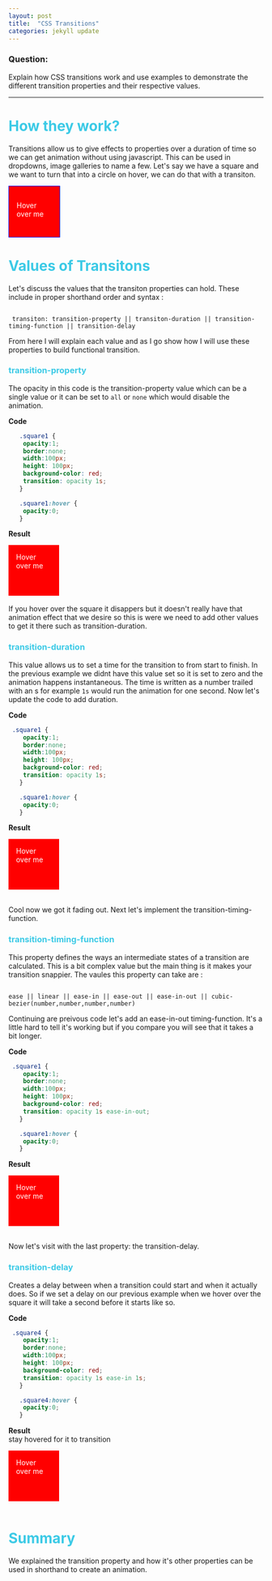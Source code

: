 ```yaml
---
layout: post
title:  "CSS Transitions"
categories: jekyll update
---
```

<style>
   .square {
    border: 1px solid blue;
    width:100px;
    height: 100px;
    background-color: red;
    transition: border-radius .8s ease; 
   } 

  .square:hover {
    border-radius: 50%;
  }

  .square1 {
    opacity: 1;
    width:100px;
    height: 100px;
    background-color: red;
    transition: opacity;
  }

  .square1:hover {
    opacity:0;
  }
 

.square2 {
    opacity: 1;
    width:100px;
    height: 100px;
    background-color: red;
    transition: opacity 1s;
}


  .square2:hover {
    opacity:0;
  }

.square3 {
    opacity: 1;
    width:100px;
    height: 100px;
    background-color: red;
    transition: opacity 1s ease-in-out;
}


  .square3:hover {
    opacity:0;
  }

  .square4 {
    opacity: 1;
    width:100px;
    height: 100px;
    background-color: red;
    transition: opacity 1s ease-in 1s;
}


  .square4:hover {
    opacity:0;
  }

</style>

### Question:
Explain how CSS transitions work and use examples to demonstrate the different transition properties and their respective values.
<hr>

 <h1 style="color:#3CCAE6">How they work?</h1>


Transitions allow us to give effects to properties over a duration of time so we can get animation without using javascript. This can be used in dropdowns, image galleries to name a few. Let's say we have a square and we want to turn that into a circle on hover, we can do that with a transiton. 


<div class="square"><p style="padding:15px;color:white;">Hover over me</p></div> 




 <h1 style="color:#3CCAE6">Values of Transitons</h1>


 Let's discuss the values that the transiton properties can hold. These include in proper shorthand order and syntax :

<code>
 transiton: transition-property || transiton-duration || transition-timing-function || transition-delay
</code>

From here I will explain each value and as I go show how I will use these properties to build functional transition. 
<br>
 <h3 style="color:#3CCAE6">transition-property</h3>


The opacity in this code is the transition-property value which can be a single value or it can be set to `all` or `none` which would disable the animation.

**Code**

```css
   .square1 {
    opacity:1; 
    border:none;
    width:100px;
    height: 100px;
    background-color: red;
    transition: opacity 1s;
   }

   .square1:hover {
    opacity:0;
   } 
```


**Result**

<div class="square1"><p style="padding:15px;color:white;">Hover over me</p></div> 
<br>
If you hover over the square it disappers but it doesn't really have that animation effect that we desire so this is were we need to add other values to get it there such as transition-duration.
<br>

<h3 style="color:#3CCAE6">transition-duration</h3>

 This value allows us to set a time for the transition to from start to finish. In the previous example we didnt have this value set so it is set to zero and the animation happens instantaneous. The time is written as a number trailed with an s for example `1s` would run the animation for one second. Now let's update the code to add duration. 

**Code**

```css
 .square1 {
    opacity:1; 
    border:none;
    width:100px;
    height: 100px;
    background-color: red;
    transition: opacity 1s;
   }

   .square1:hover {
    opacity:0;
   } 
```

**Result**

<div class="square2"><p style="padding:15px;color:white;">Hover over me</p></div> 

<br>   

Cool now we got it fading out. Next let's implement the transition-timing-function. 

<h3 style="color:#3CCAE6">transition-timing-function</h3>


This property defines the ways an intermediate states of a transition are calculated. This is a bit complex value but the main thing is it makes your transition snappier. The vaules this property can take are :

<code>
ease || linear || ease-in || ease-out || ease-in-out || cubic-bezier(number,number,number,number)
</code>  

Continuing are preivous code let's add an ease-in-out timing-function. It's a little hard to tell it's working but if you compare you will see that it takes a bit longer.

**Code**

```css
 .square1 {
    opacity:1; 
    border:none;
    width:100px;
    height: 100px;
    background-color: red;
    transition: opacity 1s ease-in-out;
   }

   .square1:hover {
    opacity:0;
   } 
```

**Result**

<div class="square3"><p style="padding:15px;color:white;">Hover over me</p></div> 

<br>   

Now let's visit with the last property: the transition-delay. 


<h3 style="color:#3CCAE6">transition-delay</h3>

Creates a delay between when a transition could start and when it actually does. So if we set a delay on our previous example when we hover over the square it will take a second before it starts like so. 


**Code**

```css
 .square4 {
    opacity:1; 
    border:none;
    width:100px;
    height: 100px;
    background-color: red;
    transition: opacity 1s ease-in 1s;
   }

   .square4:hover {
    opacity:0;
   } 
```

**Result** <br>
stay hovered for it to transition
<div class="square4"><p style="padding:15px;color:white;">Hover over me</p></div> 

<br> 

<h1 style="color:#3CCAE6">Summary</h1>

We explained the transition property and how it's other properties can be used in shorthand to create an animation. 

<br><br>